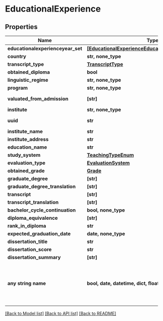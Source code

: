 # EducationalExperience


## Properties
Name | Type | Description | Notes
------------ | ------------- | ------------- | -------------
**educationalexperienceyear_set** | [**[EducationalExperienceEducationalexperienceyearSet]**](EducationalExperienceEducationalexperienceyearSet.md) |  | 
**country** | **str, none_type** |  | 
**transcript_type** | [**TranscriptType**](TranscriptType.md) |  | 
**obtained_diploma** | **bool** |  | 
**linguistic_regime** | **str, none_type** |  | [optional] 
**program** | **str, none_type** |  | [optional] 
**valuated_from_admission** | **[str]** |  | [optional] [readonly] 
**institute** | **str, none_type** |  | [optional] 
**uuid** | **str** |  | [optional] [readonly] 
**institute_name** | **str** |  | [optional] 
**institute_address** | **str** |  | [optional] 
**education_name** | **str** |  | [optional] 
**study_system** | [**TeachingTypeEnum**](TeachingTypeEnum.md) |  | [optional] 
**evaluation_type** | [**EvaluationSystem**](EvaluationSystem.md) |  | [optional] 
**obtained_grade** | [**Grade**](Grade.md) |  | [optional] 
**graduate_degree** | **[str]** |  | [optional] 
**graduate_degree_translation** | **[str]** |  | [optional] 
**transcript** | **[str]** |  | [optional] 
**transcript_translation** | **[str]** |  | [optional] 
**bachelor_cycle_continuation** | **bool, none_type** |  | [optional] 
**diploma_equivalence** | **[str]** |  | [optional] 
**rank_in_diploma** | **str** |  | [optional] 
**expected_graduation_date** | **date, none_type** |  | [optional] 
**dissertation_title** | **str** |  | [optional] 
**dissertation_score** | **str** |  | [optional] 
**dissertation_summary** | **[str]** |  | [optional] 
**any string name** | **bool, date, datetime, dict, float, int, list, str, none_type** | any string name can be used but the value must be the correct type | [optional]

[[Back to Model list]](../README.md#documentation-for-models) [[Back to API list]](../README.md#documentation-for-api-endpoints) [[Back to README]](../README.md)


